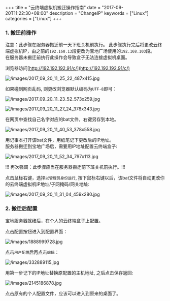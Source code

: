 +++
title = "云终端虚拟机搬迁操作指南"
date = "2017-09-20T11:22:30+08:00"
description = "ChangeIP"
keywords = ["Linux"]
categories = ["Linux"]
+++
### 1. 搬迁前操作
注意：此步骤在服务器搬迁前一天下班关机前执行。
此步骤执行完后将更改云终端虚拟机IP，由之前的`192.168.13`段更改为宝地广场使用的`192.168.103`段。   
在服务器未搬迁前执行此操作会导致盒子无法连接虚拟机桌面。   


浏览器访问[http://192.192.192.91/c/](http://192.192.192.91/c/)

![/images/2017_09_20_11_25_22_487x415.jpg](/images/2017_09_20_11_25_22_487x415.jpg)

如果碰到网页乱码, 则更改浏览器默认编码为`UTF-8`即可：

![/images/2017_09_20_11_23_52_573x259.jpg](/images/2017_09_20_11_23_52_573x259.jpg)

![/images/2017_09_20_11_27_24_378x343.jpg](/images/2017_09_20_11_27_24_378x343.jpg)

在网页中查找自己名字对应的bat文件，右键另存到本地。    

![/images/2017_09_20_11_40_53_378x558.jpg](/images/2017_09_20_11_40_53_378x558.jpg)

用记事本打开该bat文件，用纸笔记下更改后的IP地址。   
服务器搬迁到宝地广场后，需要用IP地址配置云终端盒子:    

![/images/2017_09_20_11_52_34_797x113.jpg](/images/2017_09_20_11_52_34_797x113.jpg)


!!! 再次强调：此步骤应当在服务器搬迁前下班关机前执行。!!!

点击鼠标右键，选择`以管理员身份运行`,
按下鼠标右键以后，该bat文件将自动更改你的云终端虚拟机IP地址/子网掩码/网关地址:    

![/images/2017_09_20_11_31_04_459x280.jpg](/images/2017_09_20_11_31_04_459x280.jpg)

### 2. 搬迁后配置
宝地服务器就绪后，在个人的云终端盒子上配置。   

点击配置按钮进入到配置界面：    

![/images/1888999728.jpg](/images/1888999728.jpg)    

点击`用户配置`后再点击`编辑`：    

![/images/332889115.jpg](/images/332889115.jpg)    

用第一步记下的IP地址替换原配置的主机地址, 之后点击保存返回:    

![/images/2145186878.jpg](/images/2145186878.jpg)    

点击原有的个人配置文件，应该可以进入到原来的桌面了。
